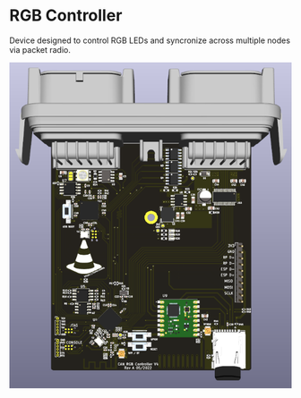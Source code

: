 # RGB Controller

Device designed to control RGB LEDs and syncronize across multiple nodes
via packet radio.

![pcb-front](/hardware/underglow-controller/images/v4/v4-front.png)
